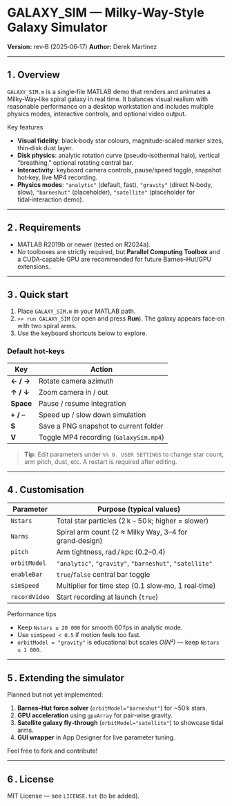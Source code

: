 # GALAXY\_SIM — Milky‑Way‑Style Galaxy Simulator

**Version:** rev‑B (2025‑06‑17)
**Author:** Derek Martinez

---

## 1 . Overview

`GALAXY_SIM.m` is a single‑file MATLAB demo that renders and animates a Milky‑Way‑like spiral galaxy in real time.  It balances visual realism with reasonable performance on a desktop workstation and includes multiple physics modes, interactive controls, and optional video output.

Key features

* **Visual fidelity**: black‑body star colours, magnitude‑scaled marker sizes, thin‑disk dust layer.
* **Disk physics**: analytic rotation curve (pseudo‑isothermal halo), vertical “breathing,” optional rotating central bar.
* **Interactivity**: keyboard camera controls, pause/speed toggle, snapshot hot‑key, live MP4 recording.
* **Physics modes**: `"analytic"` (default, fast), `"gravity"` (direct N‑body, slow), `"barneshut"` (placeholder), `"satellite"` (placeholder for tidal‑interaction demo).

---

## 2 . Requirements

* MATLAB R2019b or newer (tested on R2024a).
* No toolboxes are strictly required, but **Parallel Computing Toolbox** and a CUDA‑capable GPU are recommended for future Barnes–Hut/GPU extensions.

---

## 3 . Quick start

1. Place `GALAXY_SIM.m` in your MATLAB path.
2. `>> run GALAXY_SIM` (or open and press **Run**).
   The galaxy appears face‑on with two spiral arms.
3. Use the keyboard shortcuts below to explore.

### Default hot‑keys

| Key       | Action                                 |
| --------- | -------------------------------------- |
| **← / →** | Rotate camera azimuth                  |
| **↑ / ↓** | Zoom camera in / out                   |
| **Space** | Pause / resume integration             |
| **+ / –** | Speed up / slow down simulation        |
| **S**     | Save a PNG snapshot to current folder  |
| **V**     | Toggle MP4 recording (`GalaxySim.mp4`) |

> **Tip:** Edit parameters under `%% 0. USER SETTINGS` to change star count, arm pitch, dust, etc.  A restart is required after editing.

---

## 4 . Customisation

| Parameter     | Purpose (typical values)                                |
| ------------- | ------------------------------------------------------- |
| `Nstars`      | Total star particles (2 k – 50 k; higher = slower)      |
| `Narms`       | Spiral arm count (2 ≈ Milky Way, 3–4 for grand‑design)  |
| `pitch`       | Arm tightness, rad / kpc (0.2–0.4)                      |
| `orbitModel`  | `"analytic"`, `"gravity"`, `"barneshut"`, `"satellite"` |
| `enableBar`   | `true`/`false` central bar toggle                       |
| `simSpeed`    | Multiplier for time step (0.1 slow‑mo, 1 real‑time)     |
| `recordVideo` | Start recording at launch (`true`)                      |

Performance tips

* Keep `Nstars ≤ 20 000` for smooth 60 fps in analytic mode.
* Use `simSpeed < 0.5` if motion feels too fast.
* `orbitModel = "gravity"` is educational but scales *O(N²)* — keep `Nstars ≤ 1 000`.

---

## 5 . Extending the simulator

Planned but not yet implemented:

1. **Barnes–Hut force solver** (`orbitModel="barneshut"`) for \~50 k stars.
2. **GPU acceleration** using `gpuArray` for pair‑wise gravity.
3. **Satellite galaxy fly‑through** (`orbitModel="satellite"`) to showcase tidal arms.
4. **GUI wrapper** in App Designer for live parameter tuning.

Feel free to fork and contribute!

---

## 6 . License

MIT License — see `LICENSE.txt` (to be added).
